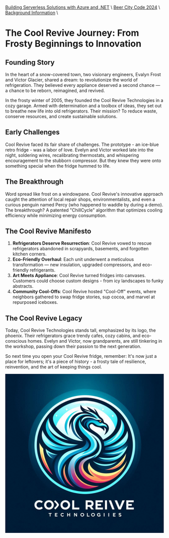 [Building Serverless Solutions with Azure and .NET](https://github.com/TaleLearnCode/BuildingServerlessSolutions) \ [Beer City Code 2024](..\README.md) \ [Background Information](README.md) \

# The Cool Revive Journey: From Frosty Beginnings to Innovation

## Founding Story

In the heart of a snow-covered town, two visionary engineers, Evalyn Frost and Victor Glacier, shared a dream: to revolutionize the world of refrigeration. They believed every appliance deserved a second chance — a chance to be reborn, reimagined, and revived.

In the frosty winter of 2005, they founded the Cool Revive Technologies in a cozy garage. Armed with determination and a toolbox of ideas, they set out to breathe new life into old refrigerators. Their mission? To reduce waste, conserve resources, and create sustainable solutions.

## Early Challenges

Cool Revive faced its fair share of challenges. The prototype - an ice-blue retro fridge - was a labor of love. Evelyn and Victor worked late into the night, soldering wires, recalibrating thermostats, and whispering encouragement to the stubborn compressor. But they knew they were onto something special when the fridge hummed to life.

## The Breakthrough

Word spread like frost on a windowpane. Cool Revive's innovative approach caught the attention of local repair shops, environmentalists, and even a curious penguin named Percy (who happened to waddle by during a demo). The breakthrough? A patented "ChillCycle" algorithm that optimizes cooling efficiency while minimizing energy consumption.

## The Cool Revive Manifesto

1. **Refrigerators Deserve Resurrection**: Cool Revive vowed to rescue refrigerators abandoned in scrapyards, basements, and forgotten kitchen corners.
2. **Eco-Friendly Overhaul**: Each unit underwent a meticulous transformation — new insulation, upgraded compressors, and eco-friendly refrigerants.
3. **Art Meets Appliance**: Cool Revive turned fridges into canvases. Customers could choose custom designs - from icy landscapes to funky abstracts.
4. **Community Cool-Offs**: Cool Revive hosted "Cool-Off" events, where neighbors gathered to swap fridge stories, sup cocoa, and marvel at repurposed iceboxes.

## The Cool Revive Legacy

Today, Cool Revive Technologies stands tall, emphasized by its logo, the phoenix. Their refrigerators grace trendy cafes, cozy cabins, and eco-conscious homes. Evelyn and Victor, now grandparents, are still tinkering in the workshop, passing down their passion to the next generation.

So next time you open your Cool Revive fridge, remember: It's now just a place for leftovers; it's a piece of history - a frosty tale of resilience, reinvention, and the art of keeping things cool.

![_8c561ec2-4654-44da-b726-bba86ec8bb94](./assets/_8c561ec2-4654-44da-b726-bba86ec8bb94.jpg)